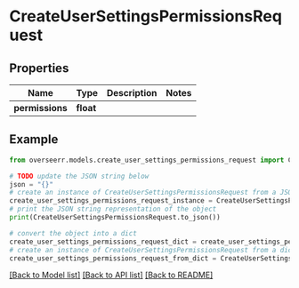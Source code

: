 # CreateUserSettingsPermissionsRequest


## Properties

Name | Type | Description | Notes
------------ | ------------- | ------------- | -------------
**permissions** | **float** |  | 

## Example

```python
from overseerr.models.create_user_settings_permissions_request import CreateUserSettingsPermissionsRequest

# TODO update the JSON string below
json = "{}"
# create an instance of CreateUserSettingsPermissionsRequest from a JSON string
create_user_settings_permissions_request_instance = CreateUserSettingsPermissionsRequest.from_json(json)
# print the JSON string representation of the object
print(CreateUserSettingsPermissionsRequest.to_json())

# convert the object into a dict
create_user_settings_permissions_request_dict = create_user_settings_permissions_request_instance.to_dict()
# create an instance of CreateUserSettingsPermissionsRequest from a dict
create_user_settings_permissions_request_from_dict = CreateUserSettingsPermissionsRequest.from_dict(create_user_settings_permissions_request_dict)
```
[[Back to Model list]](../README.md#documentation-for-models) [[Back to API list]](../README.md#documentation-for-api-endpoints) [[Back to README]](../README.md)


